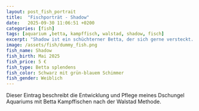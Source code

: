 ```yaml
---
layout: post_fish_portrait
title:  "Fischporträt - Shadow"
date:   2025-09-30 11:06:51 +0200
categories: [fish]
tags: [aquarium ,betta, kampffisch, walstad, shadow, fisch]
excerpt: "Shadow ist ein schüchterner Betta, der sich gerne versteckt. Hier halte ich seine Entwicklung fest."
image: /assets/fish/dummy_fish.png
fish_name: Shadow
fish_birth: Mai 2025
fish_price: 5 €
fish_type: Betta splendens
fish_color: Schwarz mit grün-blauem Schimmer
fish_gender: Weiblich
---
```


Dieser Eintrag beschreibt die Entwicklung und Pflege meines Dschungel Aquariums mit Betta Kampffischen nach der Walstad Methode.

